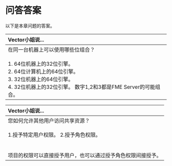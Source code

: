 # 问答答案

以下是本章问题的答案。

|  Vector小姐说... |
| :--- |
|  在同一台机器上可以使用哪些位组合？  <br><br>1. 64位机器上的32位引擎。 <br>2. 64位计算机上的64位引擎。 <br>3. 32位机器上的64位引擎。<br> 4. 32位机器上的32位引擎。   数字1,2和3都是FME Server的可能组合。 |

|  Vector小姐说... |
| :--- |
|  您如何允许其他用户访问共享资源？  <br><br>1.授予特定用户权限。 2.授予角色权限。    <br><br><br>项目的权限可以直接授予用户，也可以通过授予角色权限间接授予。 |

